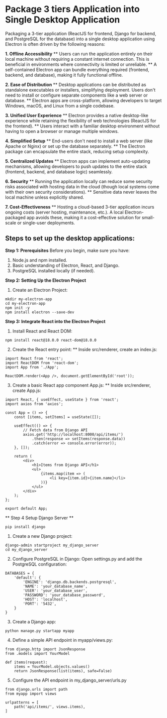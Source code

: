 # Package 3 tiers Application into Single Desktop Application

Packaging a 3-tier application (ReactJS for frontend, Django for backend, and PostgreSQL for the database) into a single desktop application using Electron is often driven by the following reasons:

**1. Offline Accessibility**
** Users can run the application entirely on their local machine without requiring a constant internet connection. This is beneficial in environments where connectivity is limited or unreliable.
** A self-contained Electron app can bundle everything required (frontend, backend, and database), making it fully functional offline.

**2. Ease of Distribution**
** Desktop applications can be distributed as standalone executables or installers, simplifying deployment. Users don't need to install or configure separate components like a web server or database.
** Electron apps are cross-platform, allowing developers to target Windows, macOS, and Linux from a single codebase.

**3. Unified User Experience**
** Electron provides a native desktop-like experience while retaining the flexibility of web technologies (ReactJS for the frontend).
** Users interact with a familiar desktop environment without having to open a browser or manage multiple windows.

**4. Simplified Setup**
** End-users don't need to install a web server (like Apache or Nginx) or set up the database separately. 
** The Electron package can encapsulate the entire stack, reducing setup complexity.

**5. Centralized Updates**
** Electron apps can implement auto-updating mechanisms, allowing developers to push updates to the entire stack (frontend, backend, and database logic) seamlessly.

**6. Security**
** Running the application locally can reduce some security risks associated with hosting data in the cloud (though local systems come with their own security considerations).
** Sensitive data never leaves the local machine unless explicitly shared.

**7. Cost-Effectiveness**
** Hosting a cloud-based 3-tier application incurs ongoing costs (server hosting, maintenance, etc.). A local Electron-packaged app avoids these, making it a cost-effective solution for small-scale or single-user deployments.

## Steps to set up the desktop applications:

**Step 1: Prerequisites**
Before you begin, make sure you have:

1) Node.js and npm installed.
2) Basic understanding of Electron, React, and Django.
3) PostgreSQL installed locally (if needed).

**Step 2: Setting Up the Electron Project**
1) Create an Electron Project:
````
mkdir my-electron-app
cd my-electron-app
npm init -y
npm install electron --save-dev
````
**Step 3: Integrate React into the Electron Project**
1) Install React and React DOM:
````
npm install react@18.0.0 react-dom@18.0.0
````
2) Create the React entry point:
** Inside src/renderer, create an index.js:
````
import React from 'react';
import ReactDOM from 'react-dom';
import App from './App';

ReactDOM.render(<App />, document.getElementById('root'));
````
3) Create a basic React app component App.js:
** Inside src/renderer, create App.js:
````
import React, { useEffect, useState } from 'react';
import axios from 'axios';

const App = () => {
    const [items, setItems] = useState([]);

    useEffect(() => {
        // Fetch data from Django API
        axios.get('http://localhost:8000/api/items/')
            .then(response => setItems(response.data))
            .catch(error => console.error(error));
    }, []);

    return (
        <div>
            <h1>Items from Django API</h1>
            <ul>
                {items.map(item => (
                    <li key={item.id}>{item.name}</li>
                ))}
            </ul>
        </div>
    );
};

export default App;
````
** Step 4 Setup Django Server **
````
pip install django
````
1) Create a new Django project:
````
django-admin startproject my_django_server
cd my_django_server
````
2) Configure PostgreSQL in Django:
Open settings.py and add the PostgreSQL configuration:
````
DATABASES = {
    'default': {
        'ENGINE': 'django.db.backends.postgresql',
        'NAME': 'your_database_name',
        'USER': 'your_database_user',
        'PASSWORD': 'your_database_password',
        'HOST': 'localhost',
        'PORT': '5432',
    }
}
````
3) Create a Django app:
````
python manage.py startapp myapp
````
4) Define a simple API endpoint in myapp/views.py:
````
from django.http import JsonResponse
from .models import YourModel

def items(request):
    items = YourModel.objects.values()
    return JsonResponse(list(items), safe=False)
````
5) Configure the API endpoint in my_django_server/urls.py
````
from django.urls import path
from myapp import views

urlpatterns = [
    path('api/items/', views.items),
]
````
